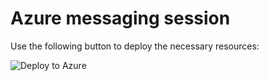 # Azure messaging session
Use the following button to deploy the necessary resources:

![Deploy to Azure](https://aka.ms/deploytoazurebutton)

